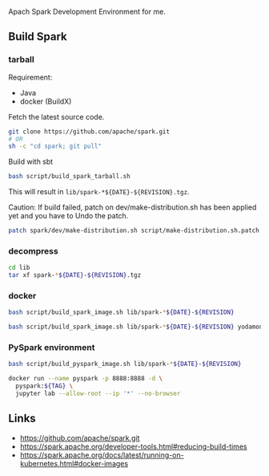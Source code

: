Apach Spark Development Environment for me.

## Build Spark
### tarball
Requirement: 
- Java
- docker (BuildX)

Fetch the latest source code.

```sh
git clone https://github.com/apache/spark.git
# OR
sh -c "cd spark; git pull"
```

Build with sbt 

```sh
bash script/build_spark_tarball.sh 
```

This will result in `lib/spark-*${DATE}-${REVISION}.tgz`.

Caution: If build failed, patch on dev/make-distribution.sh has been applied yet and you have to Undo the patch.

```sh
patch spark/dev/make-distribution.sh script/make-distribution.sh.patch -R
```
### decompress

```sh
cd lib
tar xf spark-*${DATE}-${REVISION}.tgz
```
### docker

```sh
bash script/build_spark_image.sh lib/spark-*${DATE}-${REVISION}

bash script/build_spark_image.sh lib/spark-*${DATE}-${REVISION} yodamon x  # multiarch (repository name and docker-login required)
```

### PySpark environment

```sh
bash script/build_pyspark_image.sh lib/spark-*${DATE}-${REVISION} 
```

```sh
docker run --name pyspark -p 8888:8888 -d \
  pyspark:${TAG} \
  jupyter lab --allow-root --ip '*' --no-browser
```

## Links
- https://github.com/apache/spark.git
- https://spark.apache.org/developer-tools.html#reducing-build-times
- https://spark.apache.org/docs/latest/running-on-kubernetes.html#docker-images